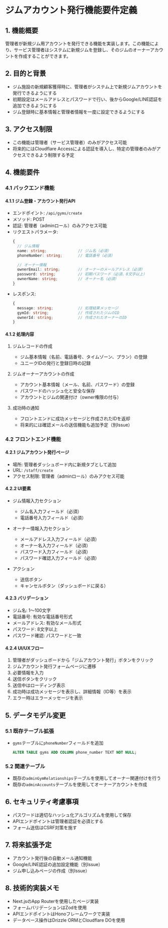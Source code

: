 # ジムアカウント発行機能要件定義

## 1. 機能概要

管理者が新規ジム用アカウントを発行できる機能を実装します。この機能により、サービス管理者はシステムに新規ジムを登録し、そのジムのオーナーアカウントを作成することができます。

## 2. 目的と背景

- ジム施設の新規顧客獲得時に、管理者がシステム上で新規ジムアカウントを発行できるようにする
- 初期設定はメールアドレスとパスワードで行い、後からGoogle/LINE認証を追加できるようにする
- ジム登録時に基本情報と管理者情報を一度に設定できるようにする

## 3. アクセス制限

- この機能は管理者（サービス管理者）のみがアクセス可能
- 将来的にはCloudflare Accessによる認証を導入し、特定の管理者のみがアクセスできるよう制限する予定

## 4. 機能要件

### 4.1 バックエンド機能

#### 4.1.1 ジム登録・アカウント発行API

- エンドポイント: `/api/gyms/create`
- メソッド: POST
- 認証: 管理者（adminロール）のみアクセス可能
- リクエストパラメータ:
  ```typescript
  {
    // ジム情報
    name: string;              // ジム名（必須）
    phoneNumber: string;       // 電話番号（必須）
    
    // オーナー情報
    ownerEmail: string;        // オーナーのメールアドレス（必須）
    password: string;          // 初期パスワード（必須、8文字以上）
    ownerName: string;         // オーナー名（必須）
  }
  ```
- レスポンス:
  ```typescript
  {
    message: string;           // 処理結果メッセージ
    gymId: string;             // 作成されたジムのID
    ownerId: string;           // 作成されたオーナーのID
  }
  ```

#### 4.1.2 処理内容

1. ジムレコードの作成
   - ジム基本情報（名前、電話番号、タイムゾーン、プラン）の登録
   - ユニークIDの発行と登録日時の記録

2. ジムオーナーアカウントの作成
   - アカウント基本情報（メール、名前、パスワード）の登録
   - パスワードのハッシュ化と安全な保存
   - アカウントとジムの関連付け（owner権限の付与）

3. 成功時の通知
   - フロントエンドに成功メッセージと作成されたIDを返却
   - 将来的には確認メールの送信機能も追加予定（別Issue）

### 4.2 フロントエンド機能

#### 4.2.1 ジムアカウント発行ページ

- 場所: 管理者ダッシュボード内に新規タブとして追加
- URL: `/staff/create`
- アクセス制限: 管理者（adminロール）のみアクセス可能

#### 4.2.2 UI要素

- ジム情報入力セクション
  - ジム名入力フィールド（必須）
  - 電話番号入力フィールド（必須）

- オーナー情報入力セクション
  - メールアドレス入力フィールド（必須）
  - オーナー名入力フィールド（必須）
  - パスワード入力フィールド（必須）
  - パスワード確認入力フィールド（必須）

- アクション
  - 送信ボタン
  - キャンセルボタン（ダッシュボードに戻る）

#### 4.2.3 バリデーション

- ジム名: 1〜100文字
- 電話番号: 有効な電話番号形式
- メールアドレス: 有効なメール形式
- パスワード: 8文字以上
- パスワード確認: パスワードと一致

#### 4.2.4 UI/UXフロー

1. 管理者がダッシュボードから「ジムアカウント発行」ボタンをクリック
2. ジムアカウント発行フォームページに遷移
3. 必要情報を入力
4. 送信ボタンをクリック
5. 送信中はローディング表示
6. 成功時は成功メッセージを表示し、詳細情報（ID等）を表示
7. エラー時はエラーメッセージを表示

## 5. データモデル変更

### 5.1 既存テーブル拡張

- `gyms`テーブルに`phoneNumber`フィールドを追加
  ```sql
  ALTER TABLE gyms ADD COLUMN phone_number TEXT NOT NULL;
  ```

### 5.2 関連テーブル

- 既存の`adminGymRelationships`テーブルを使用してオーナー関連付けを行う
- 既存の`adminAccounts`テーブルを使用してオーナーアカウントを作成

## 6. セキュリティ考慮事項

- パスワードは適切なハッシュ化アルゴリズムを使用して保存
- APIエンドポイントは管理者認証を必須とする
- フォーム送信はCSRF対策を施す

## 7. 将来拡張予定

- アカウント発行後の自動メール通知機能
- Google/LINE認証の追加設定機能（別Issue）
- ジム申し込みページの作成（別Issue）

## 8. 技術的実装メモ

- Next.jsのApp Routerを使用したページ実装
- フォームバリデーションはZodを使用
- APIエンドポイントはHonoフレームワークで実装
- データベース操作はDrizzle ORMとCloudflare DOを使用